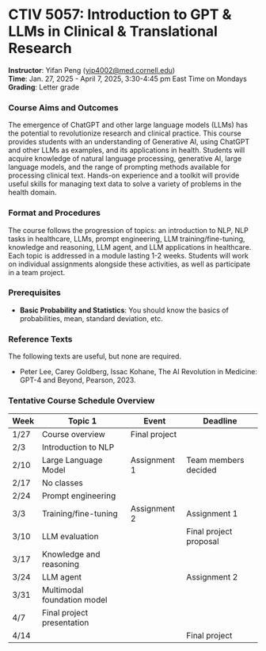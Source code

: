 # CTIV 5057: Introduction to GPT & LLMs in Clinical & Translational Research

**Instructor**: Yifan Peng ([yip4002@med.cornell.edu](yip4002@med.cornell.edu))<br>
**Time**: Jan. 27, 2025 - April 7, 2025, 3:30-4:45 pm East Time on Mondays<br>
**Grading**: Letter grade

### Course Aims and Outcomes

The emergence of ChatGPT and other large language models (LLMs) has the potential to revolutionize research and clinical practice. This course provides students with an understanding of Generative AI, using ChatGPT and other LLMs as examples, and its applications in health. Students will acquire knowledge of natural language processing, generative AI, large language models, and the range of prompting methods available for processing clinical text. Hands-on experience and a toolkit will provide useful skills for managing text data to solve a variety of problems in the health domain.

### Format and Procedures

The course follows the progression of topics: an introduction to NLP, NLP tasks in healthcare, LLMs, prompt engineering, LLM training/fine-tuning, knowledge and reasoning, LLM agent, and LLM applications in healthcare. Each topic is addressed in a module lasting 1-2 weeks. Students will work on individual assignments alongside these activities, as well as participate in a team project.

### Prerequisites

* **Basic Probability and Statistics**: You should know the basics of probabilities, mean, standard deviation, etc.

### Reference Texts

The following texts are useful, but none are required.

* Peter Lee, Carey Goldberg, Issac Kohane, The AI Revolution in Medicine: GPT-4 and Beyond, Pearson, 2023.

### Tentative Course Schedule Overview 

| Week | Topic 1 | Event | Deadline |
|----|-------------------------------------------|-----------------------------|---------------------|
| 1/27 | Course overview | Final project |
| 2/3 | Introduction to NLP | |
| 2/10 | Large Language Model | Assignment 1 | Team members decided
| 2/17 | No classes | | |
| 2/24 | Prompt engineering |  |
| 3/3 | Training/fine-tuning | Assignment 2 | Assignment 1
| 3/10 | LLM evaluation | | Final project proposal
| 3/17 | Knowledge and reasoning | | 
| 3/24 | LLM agent | | Assignment 2
| 3/31 | Multimodal foundation model | |
| 4/7 | Final project presentation | | 
| 4/14 | | | Final project
